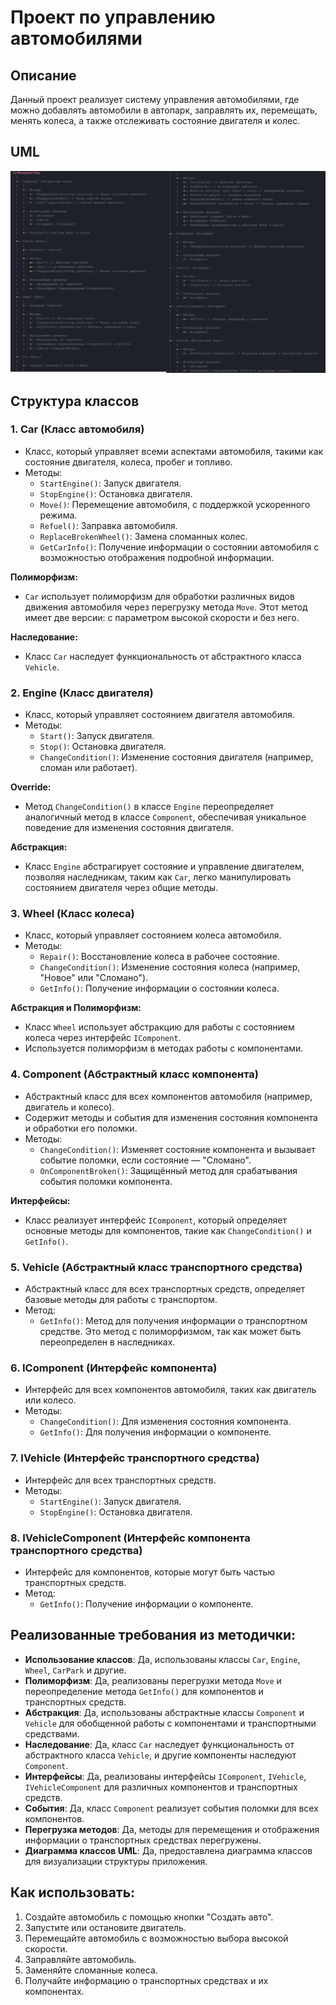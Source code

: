 # Проект по управлению автомобилями 

## Описание
Данный проект реализует систему управления автомобилями, где можно добавлять автомобили в автопарк, заправлять их, перемещать, менять колеса, а также отслеживать состояние двигателя и колес.

## UML

![UML Схема](screenshots/uml.png)

## Структура классов

### 1. **Car** (Класс автомобиля)
- Класс, который управляет всеми аспектами автомобиля, такими как состояние двигателя, колеса, пробег и топливо.
- Методы:
  - `StartEngine()`: Запуск двигателя.
  - `StopEngine()`: Остановка двигателя.
  - `Move()`: Перемещение автомобиля, с поддержкой ускоренного режима.
  - `Refuel()`: Заправка автомобиля.
  - `ReplaceBrokenWheel()`: Замена сломанных колес.
  - `GetCarInfo()`: Получение информации о состоянии автомобиля с возможностью отображения подробной информации.

**Полиморфизм:**
- `Car` использует полиморфизм для обработки различных видов движения автомобиля через перегрузку метода `Move`. Этот метод имеет две версии: с параметром высокой скорости и без него.

**Наследование:**
- Класс `Car` наследует функциональность от абстрактного класса `Vehicle`.

### 2. **Engine** (Класс двигателя)
- Класс, который управляет состоянием двигателя автомобиля.
- Методы:
  - `Start()`: Запуск двигателя.
  - `Stop()`: Остановка двигателя.
  - `ChangeCondition()`: Изменение состояния двигателя (например, сломан или работает).
  
**Override:**
- Метод `ChangeCondition()` в классе `Engine` переопределяет аналогичный метод в классе `Component`, обеспечивая уникальное поведение для изменения состояния двигателя.

**Абстракция:**
- Класс `Engine` абстрагирует состояние и управление двигателем, позволяя наследникам, таким как `Car`, легко манипулировать состоянием двигателя через общие методы.

### 3. **Wheel** (Класс колеса)
- Класс, который управляет состоянием колеса автомобиля.
- Методы:
  - `Repair()`: Восстановление колеса в рабочее состояние.
  - `ChangeCondition()`: Изменение состояния колеса (например, "Новое" или "Сломано").
  - `GetInfo()`: Получение информации о состоянии колеса.

**Абстракция и Полиморфизм:**
- Класс `Wheel` использует абстракцию для работы с состоянием колеса через интерфейс `IComponent`.
- Используется полиморфизм в методах работы с компонентами.

### 4. **Component** (Абстрактный класс компонента)
- Абстрактный класс для всех компонентов автомобиля (например, двигатель и колесо).
- Содержит методы и события для изменения состояния компонента и обработки его поломки.
- Методы:
  - `ChangeCondition()`: Изменяет состояние компонента и вызывает событие поломки, если состояние — "Сломано".
  - `OnComponentBroken()`: Защищённый метод для срабатывания события поломки компонента.

**Интерфейсы:**
- Класс реализует интерфейс `IComponent`, который определяет основные методы для компонентов, такие как `ChangeCondition()` и `GetInfo()`.

### 5. **Vehicle** (Абстрактный класс транспортного средства)
- Абстрактный класс для всех транспортных средств, определяет базовые методы для работы с транспортом.
- Метод:
  - `GetInfo()`: Метод для получения информации о транспортном средстве. Это метод с полиморфизмом, так как может быть переопределен в наследниках.

### 6. **IComponent** (Интерфейс компонента)
- Интерфейс для всех компонентов автомобиля, таких как двигатель или колесо.
- Методы:
  - `ChangeCondition()`: Для изменения состояния компонента.
  - `GetInfo()`: Для получения информации о компоненте.

### 7. **IVehicle** (Интерфейс транспортного средства)
- Интерфейс для всех транспортных средств.
- Методы:
  - `StartEngine()`: Запуск двигателя.
  - `StopEngine()`: Остановка двигателя.

### 8. **IVehicleComponent** (Интерфейс компонента транспортного средства)
- Интерфейс для компонентов, которые могут быть частью транспортных средств.
- Метод:
  - `GetInfo()`: Получение информации о компоненте.

## Реализованные требования из методички:
- **Использование классов**: Да, использованы классы `Car`, `Engine`, `Wheel`, `CarPark` и другие.
- **Полиморфизм**: Да, реализованы перегрузки метода `Move` и переопределение метода `GetInfo()` для компонентов и транспортных средств.
- **Абстракция**: Да, использованы абстрактные классы `Component` и `Vehicle` для обобщенной работы с компонентами и транспортными средствами.
- **Наследование**: Да, класс `Car` наследует функциональность от абстрактного класса `Vehicle`, и другие компоненты наследуют `Component`.
- **Интерфейсы**: Да, реализованы интерфейсы `IComponent`, `IVehicle`, `IVehicleComponent` для различных компонентов и транспортных средств.
- **События**: Да, класс `Component` реализует события поломки для всех компонентов.
- **Перегрузка методов**: Да, методы для перемещения и отображения информации о транспортных средствах перегружены.
- **Диаграмма классов UML**: Да, предоставлена диаграмма классов для визуализации структуры приложения.

## Как использовать:
1. Создайте автомобиль с помощью кнопки "Создать авто".
2. Запустите или остановите двигатель.
3. Перемещайте автомобиль с возможностью выбора высокой скорости.
4. Заправляйте автомобиль.
5. Заменяйте сломанные колеса.
6. Получайте информацию о транспортных средствах и их компонентах.
